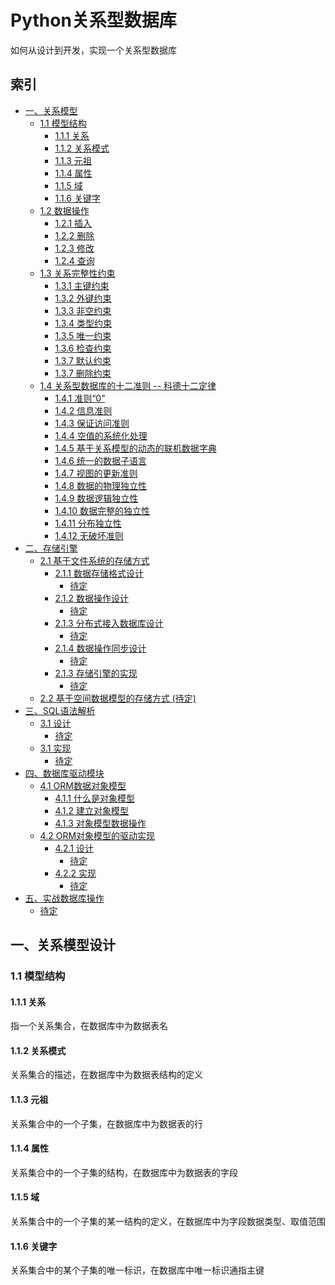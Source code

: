 # Python关系型数据库
如何从设计到开发，实现一个关系型数据库

## 索引
* [一、关系模型](#一关系模型)
  * [1.1 模型结构](#11-关系数据结构)
    * [1.1.1 关系]()
    * [1.1.2 关系模式]()
    * [1.1.3 元祖]()
    * [1.1.4 属性]()
    * [1.1.5 域]()
    * [1.1.6 关键字]()
  * [1.2 数据操作]()
    * [1.2.1 插入]()
    * [1.2.2 删除]()
    * [1.2.3 修改]()
    * [1.2.4 查询]()
  * [1.3 关系完整性约束]()
    * [1.3.1 主键约束]()
    * [1.3.2 外键约束]()
    * [1.3.3 非空约束]()
    * [1.3.4 类型约束]()
    * [1.3.5 唯一约束]()
    * [1.3.6 检查约束]()
    * [1.3.7 默认约束]()
    * [1.3.7 删除约束]()
  * [1.4 关系型数据库的十二准则 -- 科德十二定律]()
    * [1.4.1 准则“0”]()
    * [1.4.2 信息准则]()
    * [1.4.3 保证访问准则]()
    * [1.4.4 空值的系统化处理]()
    * [1.4.5 基于关系模型的动态的联机数据字典]()
    * [1.4.6 统一的数据子语言]()
    * [1.4.7 视图的更新准则]()
    * [1.4.8 数据的物理独立性]()
    * [1.4.9 数据逻辑独立性]()
    * [1.4.10 数据完整的独立性]()
    * [1.4.11 分布独立性]()
    * [1.4.12 无破坏准则]()
* [二、存储引擎]()
  * [2.1 基于文件系统的存储方式]()
    * [2.1.1 数据存储格式设计]()
      * [待定]()
    * [2.1.2 数据操作设计]()
      * [待定]()
    * [2.1.3 分布式接入数据库设计]()
      * [待定]()
    * [2.1.4 数据操作同步设计]()
      * [待定]()
    * [2.1.3 存储引擎的实现]()
      * [待定]()
  * [2.2 基于空间数据模型的存储方式 (待定)]()
* [三、SQL语法解析]()
  * [3.1 设计]()
    * [待定]()
  * [3.1 实现]()
    * [待定]()
* [四、数据库驱动模块]()
  * [4.1 ORM数据对象模型]()
    * [4.1.1 什么是对象模型]()
    * [4.1.2 建立对象模型]()
    * [4.1.3 对象模型数据操作]()
  * [4.2 ORM对象模型的驱动实现]()
    * [4.2.1 设计]()
      * [待定]()
    * [4.2.2 实现]()
      * [待定]()
* [五、实战数据库操作]()
  * [待定]()



## 一、关系模型设计

### 1.1 模型结构

#### 1.1.1 关系
指一个关系集合，在数据库中为数据表名

#### 1.1.2 关系模式
关系集合的描述，在数据库中为数据表结构的定义

#### 1.1.3 元祖
关系集合中的一个子集，在数据库中为数据表的行

#### 1.1.4 属性
关系集合中的一个子集的结构，在数据库中为数据表的字段

#### 1.1.5 域
关系集合中的一个子集的某一结构的定义，在数据库中为字段数据类型、取值范围

#### 1.1.6 关键字
关系集合中的某个子集的唯一标识，在数据库中唯一标识通指主键
